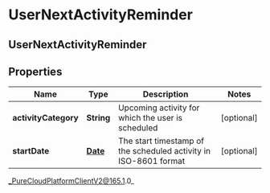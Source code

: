 # UserNextActivityReminder

## UserNextActivityReminder

## Properties

|Name | Type | Description | Notes|
|------------ | ------------- | ------------- | -------------|
| **activityCategory** | **String** | Upcoming activity for which the user is scheduled | [optional] |
| **startDate** | [**Date**](Date) | The start timestamp of the scheduled activity in ISO-8601 format | [optional] |



_PureCloudPlatformClientV2@165.1.0_
